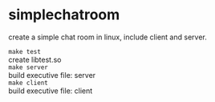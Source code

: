 # simplechatroom
create a simple chat room in linux, include client and server.

`make test`<br>
create libtest.so<br>
`make server`<br>
build  executive file: server<br>
`make client`<br>
build executive file: client<br>

